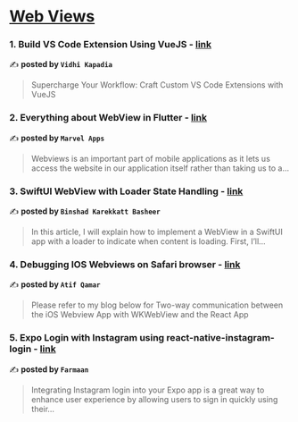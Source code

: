 
<h1><a href=https://medium.com/tag/webview/recommended target="_blank" rel="noopener noreferrer">Web Views</a></h1>
<h3>1. Build VS Code Extension Using VueJS - <a href="https://medium.com/simform-engineering/build-vs-code-extension-using-vuejs-0714262af709" target="_blank" rel="noopener noreferrer">link</a></h3>

✍️ **posted by `Vidhi Kapadia`**

<blockquote>Supercharge Your Workflow: Craft Custom VS Code Extensions with VueJS</blockquote>

<h3>2. Everything about WebView in Flutter - <a href="https://medium.com/@MarvelApps_/everything-about-webview-in-flutter-ab56a2315f0f" target="_blank" rel="noopener noreferrer">link</a></h3>

✍️ **posted by `Marvel Apps`**

<blockquote>Webviews is an important part of mobile applications as it lets us access the website in our application itself rather than taking us to a…</blockquote>

<h3>3. SwiftUI WebView with Loader State Handling - <a href="https://medium.com/@kbbinshad/swiftui-webview-with-loader-state-handling-29f726a42f42" target="_blank" rel="noopener noreferrer">link</a></h3>

✍️ **posted by `Binshad Karekkatt Basheer`**

<blockquote>In this article, I will explain how to implement a WebView in a SwiftUI app with a loader to indicate when content is loading. First, I’ll…</blockquote>

<h3>4. Debugging IOS Webviews on Safari browser - <a href="https://medium.com/@atifqamar29/debugging-ios-webviews-on-safari-browser-822def097497" target="_blank" rel="noopener noreferrer">link</a></h3>

✍️ **posted by `Atif Qamar`**

<blockquote>Please refer to my blog below for Two-way communication between the iOS Webview App with WKWebView and the React App</blockquote>

<h3>5. Expo Login with Instagram using react-native-instagram-login - <a href="https://medium.com/@farmaan30327/expo-login-with-instagram-using-react-native-instagram-login-8760e635fa9f" target="_blank" rel="noopener noreferrer">link</a></h3>

✍️ **posted by `Farmaan`**

<blockquote>Integrating Instagram login into your Expo app is a great way to enhance user experience by allowing users to sign in quickly using their…</blockquote>

